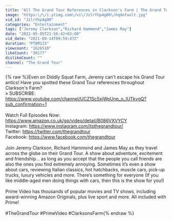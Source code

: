 ```yaml
---
title: "All The Grand Tour References in Clarkson's Farm | The Grand Tour"
image: "https:\/\/i.ytimg.com\/vi\/JzlrYhp4gO0\/hqdefault.jpg"
vid_id: "JzlrYhp4gO0"
categories: "Entertainment"
tags: ["Jeremy Clarkson","Richard Hammond","James May"]
date: "2022-05-05T21:56:42+03:00"
vid_date: "2021-08-14T09:59:47Z"
duration: "PT8M11S"
viewcount: "1626510"
likeCount: "30177"
dislikeCount: ""
channel: "The Grand Tour"
---
```

{% raw %}Even on Diddly Squat Farm, Jeremy can't escape his Grand Tour antics! Have you spotted these Grand Tour references throughout Clarkson's Farm?<br />» SUBSCRIBE: <a rel="nofollow" target="blank" href="https://www.youtube.com/channel/UCZ1Sc5xjWpUnp_o_lUTkvgQ?sub_confirmation=1">https://www.youtube.com/channel/UCZ1Sc5xjWpUnp_o_lUTkvgQ?sub_confirmation=1</a><br /><br />Watch Full Episodes Now: <a rel="nofollow" target="blank" href="https://www.amazon.co.uk/gp/video/detail/B086VXVYCY">https://www.amazon.co.uk/gp/video/detail/B086VXVYCY</a><br />Instagram: <a rel="nofollow" target="blank" href="https://www.instagram.com/itsthegrandtour/">https://www.instagram.com/itsthegrandtour/</a><br />Twitter: <a rel="nofollow" target="blank" href="https://twitter.com/thegrandtour">https://twitter.com/thegrandtour</a><br />Facebook: <a rel="nofollow" target="blank" href="https://www.facebook.com/thegrandtour">https://www.facebook.com/thegrandtour</a><br /><br />Join Jeremy Clarkson, Richard Hammond and James May as they travel across the globe on their Grand Tour. A show about adventure, excitement and friendship… as long as you accept that the people you call friends are also the ones you find extremely annoying. Sometimes it’s even a show about cars, reviewing Italian classics, hot hatchbacks, muscle cars, pick-up trucks, luxury vehicles and more. There’s something for everyone (If you like middle-aged men doing things with cars, then this is the show for you!)  <br /><br />Prime Video has thousands of popular movies and TV shows, including award-winning Amazon Originals, plus live sport and more. All included with Prime!<br /><br />#TheGrandTour #PrimeVideo #ClarksonsFarm{% endraw %}
